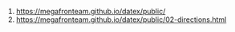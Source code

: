 1. <https://megafronteam.github.io/datex/public/>
1. <https://megafronteam.github.io/datex/public/02-directions.html>